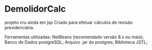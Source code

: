 # DemolidorCalc
projeto cru ainda em jsp
 Criado para efetuar cálculos de revisão previdenciária.

Ferramentas utilizadas:
NetBeans (recomendado versão 8.x ou mais);
Banco de Dados postgreSQL;
Arquivo .jar do postgres;
Biblioteca JSTL;
